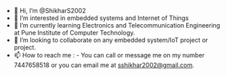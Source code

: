 - 👋 Hi, I’m @ShikharS2002
- 👀 I’m interested in embedded systems and Internet of Things
- 🌱 I’m currently learning Electronics and Telecommunication Engineering at Pune Institute of Computer Technology. 
- 💞️ I’m looking to collaborate on any embedded system/IoT project or project.
- 📫 How to reach me : - You can call or message me on my number 7447658518 or you can email me at sshikhar2002@gmail.com.

<!---
ShikharS2002/ShikharS2002 is a ✨ special ✨ repository because its `README.md` (this file) appears on your GitHub profile.
You can click the Preview link to take a look at your changes.
--->
